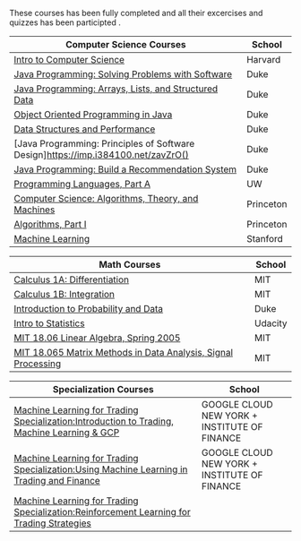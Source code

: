 These courses has been fully completed and all their excercises and quizzes has been participted .


|Computer Science Courses|School|                                   
|-------|------|                                                    
|[Intro to Computer Science]()|Harvard|                                
|[Java Programming: Solving Problems with Software](https://imp.i384100.net/GjkPGV)|Duke|             
|[Java Programming: Arrays, Lists, and Structured Data](https://imp.i384100.net/15knRR)|Duke|         
|[Object Oriented Programming in Java](https://imp.i384100.net/ZdznBq)|Duke|                          
|[Data Structures and Performance](https://imp.i384100.net/oevm0b)|Duke|                              
|[Java Programming: Principles of Software Design]https://imp.i384100.net/zavZrO()|Duke|            
|[Java Programming: Build a Recommendation System](https://imp.i384100.net/n1vro6)|Duke|              
|[Programming Languages, Part A](https://github.com/ForrestKnight/open-source-cs/blob/master/imp.i384100.net/6b13oK)|UW|                                
|[Computer Science: Algorithms, Theory, and Machines](https://imp.i384100.net/7mVROr)|Princeton|
|[Algorithms, Part I](https://imp.i384100.net/DVm9eo)|Princeton|
|[Machine Learning](https://imp.i384100.net/YgYEBJ)|Stanford|

|Math Courses|School| 
|-------|------|
|[Calculus 1A: Differentiation](https://www.edx.org/course/calculus-1a-differentiation)|MIT|
|[Calculus 1B: Integration](https://www.edx.org/course/calculus-1b-integration)|MIT|
|[Introduction to Probability and Data](https://imp.i384100.net/9WZ4E0)|Duke|
|[Intro to Statistics]()|Udacity|
|[MIT 18.06 Linear Algebra, Spring 2005](https://www.youtube.com/playlist?list=PLE7DDD91010BC51F8)|MIT|
|[MIT 18.065 Matrix Methods in Data Analysis, Signal Processing](https://www.youtube.com/playlist?list=PLUl4u3cNGP63oMNUHXqIUcrkS2PivhN3k)|MIT|



| Specialization Courses|School|
|-------|------|
|[Machine Learning for Trading Specialization:Introduction to Trading, Machine Learning & GCP](https://www.coursera.org/learn/introduction-trading-machine-learning-gcp?specialization=machine-learning-trading)|GOOGLE CLOUD NEW YORK + INSTITUTE OF FINANCE|
|[Machine Learning for Trading Specialization:Using Machine Learning in Trading and Finance](https://www.coursera.org/learn/machine-learning-trading-finance?specialization=machine-learning-trading)|GOOGLE CLOUD NEW YORK + INSTITUTE OF FINANCE|
|[Machine Learning for Trading Specialization:Reinforcement Learning for Trading Strategies](https://www.coursera.org/learn/trading-strategies-reinforcement-learning?specialization=machine-learning-trading)||GOOGLE CLOUD NEW YORK + INSTITUTE OF FINANCE|
